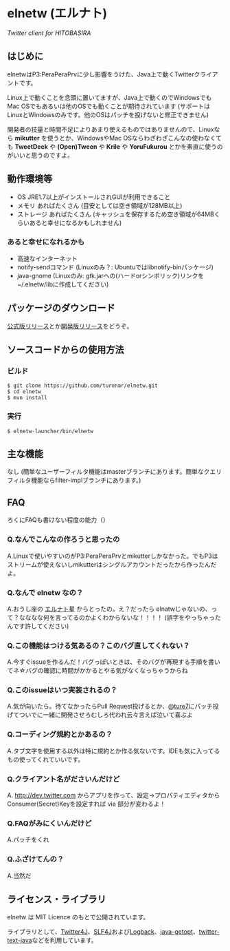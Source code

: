 # elnetw (エルナト)
_Twitter client for HITOBASIRA_

## はじめに

elnetwはP3:PeraPeraPrvに少し影響をうけた、Java上で動くTwitterクライアントです。

Linux上で動くことを念頭に置いてますが、Java上で動くのでWindowsでもMac OSでもあるいは他のOSでも動くことが期待されています (サポートはLinuxとWindowsのみです。他のOSはパッチを投げないと修正できません)

開発者の技量と時間不足によりあまり使えるものではありませんので、Linuxなら **mikutter** を使うとか、WindowsやMac OSならわざわざこんなの使わなくても **TweetDeck** や **(Open)Tween** や **Krile** や **YoruFukurou** とかを素直に使うのがいいと思うのですよ。

## 動作環境等

 * OS
     JRE1.7以上がインストールされGUIが利用できること
 * メモリ
     あればたくさん (目安としては空き領域が128MB以上)
 * ストレージ
     あればたくさん (キャッシュを保存するため空き領域が64MBくらいあると幸せになるかもしれません)

### あると幸せになれるかも

 * 高速なインターネット
 * notify-sendコマンド (Linuxのみ？: Ubuntuではlibnotify-binパッケージ)
 * java-gnome (Linuxのみ: gtk.jarへの(ハードorシンボリック)リンクを~/.elnetw/libに作成してください)

## パッケージのダウンロード

[公式版リリース]とか[開発版リリース]をどうぞ。

[公式版リリース]: http://sourceforge.jp/users/turenar/pf/elnetw/files/?id=2305
[開発版リリース]: http://sourceforge.jp/users/turenar/pf/elnetw/files/?id=2303

## ソースコードからの使用方法

### ビルド

    $ git clone https://github.com/turenar/elnetw.git
    $ cd elnetw
    $ mvn install

### 実行

    $ elnetw-launcher/bin/elnetw

## 主な機能

なし (簡単なユーザーフィルタ機能はmasterブランチにあります。簡単なクエリフィルタ機能ならfilter-implブランチにあります。)

## FAQ
ろくにFAQも書けない程度の能力（）
### Q.なんでこんなの作ろうと思ったの
A.Linuxで使いやすいのがP3:PeraPeraPrvとmikutterしかなかった。でもP3はストリームが使えないしmikutterはシングルアカウントだったから作ったんだよ。
### Q.なんで elnetw なの？
A.おうし座の [エルナト星](http://ja.wikipedia.org/wiki/%E3%82%A8%E3%83%AB%E3%83%8A%E3%83%88) からとったの。え？だったら elnatwじゃないの、って？なななな何を言ってるのかよくわからないな！！！！ (誤字をやっちゃったんです許してください)
### Q.この機能はつける気あるの？このバグ直してくれない？
A.今すぐissueを作るんだ！バグっぽいときは、そのバグが再現する手順を書いてネ☆バグの確認に時間がかかるとやる気がなくなっちゃうからね
### Q.このissueはいつ実装されるの？
A.気が向いたら。待てなかったらPull Request投げるとか、[@ture7]にパッチ投げてついでに一緒に開発させろむしろ代われ云々言えば泣いて喜ぶよ
### Q.コーディング規約とかあるの？
A.タブ文字を使用する以外は特に規約とか作る気ないです。IDEも気に入ってるもの使ってくれていいです。
### Q.クライアント名がださいんだけど
A. http://dev.twitter.com からアプリを作って、設定→プロパティエディタからConsumer(Secret)Keyを設定すれば via 部分が変わるよ！
### Q.FAQがみにくいんだけど
A.パッチをくれ
### Q.ふざけてんの？
A.当然だ

## ライセンス・ライブラリ

elnetw は MIT Licence のもとで公開されています。

ライブラリとして、[Twitter4J]、[SLF4J]および[Logback]、[java-getopt]、[twitter-text-java]などを利用しています。

[@ture7]: http://twitter.com/ture7 "ごにょごにょやってるひとのTwitterアカウント"
[Twitter4J]: http://twitter4j.org/ "Twitter4J - A Java library for the Twitter API"
[SLF4J]: http://slf4j.org/ "Simple Logging Facade for Java (SLF4J)"
[Logback]: http://logback.qos.ch/ "Logback"
[java-getopt]: http://www.urbanophile.com/arenn/hacking/download.html#getopt "GNU Getopt - Java port"
[twitter-text-java]: https://github.com/twitter/twitter-text-java "A Java implementation of Twitter's text processing library"
